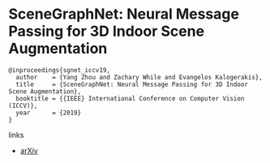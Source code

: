 # SceneGraphNet: Neural Message Passing for 3D Indoor Scene Augmentation

```
@inproceedings{sgnet_iccv19,
  author    = {Yang Zhou and Zachary While and Evangelos Kalogerakis},
  title     = {SceneGraphNet: Neural Message Passing for 3D Indoor Scene Augmentation},
  booktitle = {{IEEE} International Conference on Computer Vision (ICCV)},
  year      = {2019}
}
```

links
- [arXiv](https://arxiv.org/abs/1907.11308)
